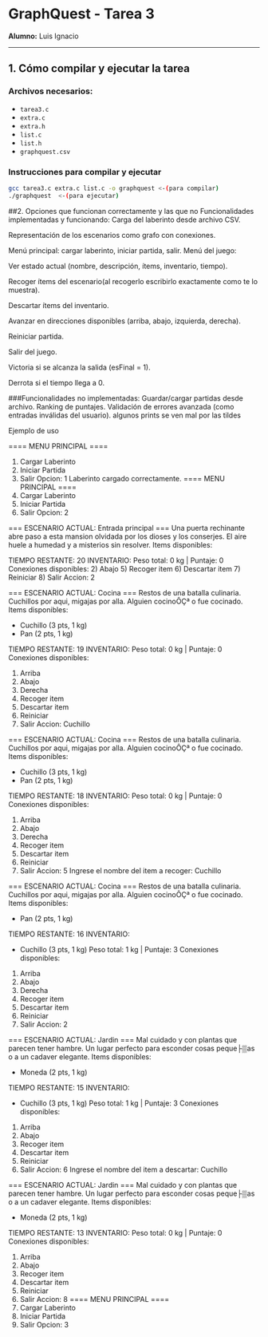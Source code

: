 # GraphQuest - Tarea 3

**Alumno:** Luis Ignacio  

---

## 1. Cómo compilar y ejecutar la tarea

###  Archivos necesarios:
- `tarea3.c`
- `extra.c`
- `extra.h`
- `list.c`
- `list.h`
- `graphquest.csv` 

###  Instrucciones para compilar y ejecutar

```bash
gcc tarea3.c extra.c list.c -o graphquest <-(para compilar)
./graphquest  <-(para ejecutar)
```
##2. Opciones que funcionan correctamente y las que no
Funcionalidades implementadas y funcionando:
Carga del laberinto desde archivo CSV.

Representación de los escenarios como grafo con conexiones.

Menú principal: cargar laberinto, iniciar partida, salir.
Menú del juego:

Ver estado actual (nombre, descripción, ítems, inventario, tiempo).

Recoger ítems del escenario(al recogerlo escribirlo exactamente como te lo muestra).

Descartar ítems del inventario.

Avanzar en direcciones disponibles (arriba, abajo, izquierda, derecha).

Reiniciar partida.

Salir del juego.

Victoria si se alcanza la salida (esFinal = 1).

Derrota si el tiempo llega a 0.

###Funcionalidades no implementadas:
 Guardar/cargar partidas desde archivo.
 Ranking de puntajes.
 Validación de errores avanzada (como entradas inválidas del usuario).
 algunos prints se ven mal por las tildes


 Ejemplo de uso

==== MENU PRINCIPAL ====
1) Cargar Laberinto
2) Iniciar Partida
3) Salir
Opcion: 1
Laberinto cargado correctamente.
==== MENU PRINCIPAL ====
1) Cargar Laberinto
2) Iniciar Partida
3) Salir
Opcion: 2

=== ESCENARIO ACTUAL: Entrada principal ===
Una puerta rechinante abre paso a esta mansion olvidada por los dioses y los conserjes. El aire huele a humedad y a misterios sin resolver.
Items disponibles:

TIEMPO RESTANTE: 20
INVENTARIO:
Peso total: 0 kg | Puntaje: 0
Conexiones disponibles:
2) Abajo
5) Recoger item
6) Descartar item
7) Reiniciar
8) Salir
Accion: 2

=== ESCENARIO ACTUAL: Cocina ===
Restos de una batalla culinaria. Cuchillos por aqui, migajas por alla. Alguien cocinoÔÇª o fue cocinado.
Items disponibles:
- Cuchillo (3 pts, 1 kg)
- Pan (2 pts, 1 kg)

TIEMPO RESTANTE: 19
INVENTARIO:
Peso total: 0 kg | Puntaje: 0
Conexiones disponibles:
1) Arriba
2) Abajo
4) Derecha
5) Recoger item
6) Descartar item
7) Reiniciar
8) Salir
Accion: Cuchillo

=== ESCENARIO ACTUAL: Cocina ===
Restos de una batalla culinaria. Cuchillos por aqui, migajas por alla. Alguien cocinoÔÇª o fue cocinado.
Items disponibles:
- Cuchillo (3 pts, 1 kg)
- Pan (2 pts, 1 kg)

TIEMPO RESTANTE: 18
INVENTARIO:
Peso total: 0 kg | Puntaje: 0
Conexiones disponibles:
1) Arriba
2) Abajo
4) Derecha
5) Recoger item
6) Descartar item
7) Reiniciar
8) Salir
Accion: 5
Ingrese el nombre del item a recoger: Cuchillo

=== ESCENARIO ACTUAL: Cocina ===
Restos de una batalla culinaria. Cuchillos por aqui, migajas por alla. Alguien cocinoÔÇª o fue cocinado.
Items disponibles:
- Pan (2 pts, 1 kg)

TIEMPO RESTANTE: 16
INVENTARIO:
- Cuchillo (3 pts, 1 kg)
Peso total: 1 kg | Puntaje: 3
Conexiones disponibles:
1) Arriba
2) Abajo
4) Derecha
5) Recoger item
6) Descartar item
7) Reiniciar
8) Salir
Accion: 2

=== ESCENARIO ACTUAL: Jardin ===
Mal cuidado y con plantas que parecen tener hambre. Un lugar perfecto para esconder cosas peque├▒as o a un cadaver elegante.
Items disponibles:
- Moneda (2 pts, 1 kg)

TIEMPO RESTANTE: 15
INVENTARIO:
- Cuchillo (3 pts, 1 kg)
Peso total: 1 kg | Puntaje: 3
Conexiones disponibles:
1) Arriba
2) Abajo
5) Recoger item
6) Descartar item
7) Reiniciar
8) Salir
Accion: 6
Ingrese el nombre del item a descartar: Cuchillo

=== ESCENARIO ACTUAL: Jardin ===
Mal cuidado y con plantas que parecen tener hambre. Un lugar perfecto para esconder cosas peque├▒as o a un cadaver elegante.
Items disponibles:
- Moneda (2 pts, 1 kg)

TIEMPO RESTANTE: 13
INVENTARIO:
Peso total: 0 kg | Puntaje: 0
Conexiones disponibles:
1) Arriba
2) Abajo
5) Recoger item
6) Descartar item
7) Reiniciar
8) Salir
Accion: 8
==== MENU PRINCIPAL ====
1) Cargar Laberinto
2) Iniciar Partida
3) Salir
Opcion: 3
 


